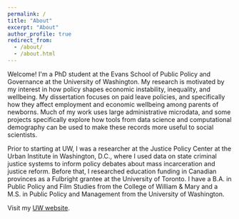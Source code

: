 ```yaml
---
permalink: /
title: "About"
excerpt: "About"
author_profile: true
redirect_from: 
  - /about/
  - /about.html
---
```


Welcome! I'm a PhD student at the Evans School of Public Policy and Governance at the University of Washington. My research is motivated by my interest in how policy shapes economic instability, inequality, and wellbeing. My dissertation focuses on paid leave policies, and specifically how they affect employment and economic wellbeing among parents of newborns. Much of my work uses large administrative microdata, and some projects specifically explore how tools from data science and computational demography can be used to make these records more useful to social scientists.

Prior to starting at UW, I was a researcher at the Justice Policy Center at the Urban Institute in Washington, D.C., where I used data on state criminal justice systems to inform policy debates about mass incarceration and justice reform. Before that, I researched education funding in Canadian provinces as a Fulbright grantee at the University of Toronto. I have a B.A. in Public Policy and Film Studies from the College of William & Mary and a M.S. in Public Policy and Management from the University of Washington.

Visit my [UW website](https://evans.uw.edu/profile/elizabeth-pelletier/).


